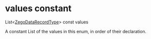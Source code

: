 


# values constant







List&lt;[ZegoDataRecordType](../../zego_uikit_prebuilt_live_audio_room/ZegoDataRecordType.md)> const values
  




<p>A constant List of the values in this enum, in order of their declaration.</p>










